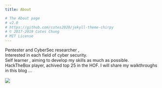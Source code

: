 ```yaml
---
title: About

# The About page
# v2.0
# https://github.com/cotes2020/jekyll-theme-chirpy
# © 2017-2019 Cotes Chung
# MIT License
---
```

Pentester and CyberSec researcher ,<br/>
Interested in each field of cyber security.<br/>
Self learner , aiming to develop my skills as much as possible.<br/>
HackTheBox player, achived top 25 in the HOF.
I will share my walkthroughs in this blog ...<br/>
<br/>
<img src="/assets/img/sample/bage.jpg">